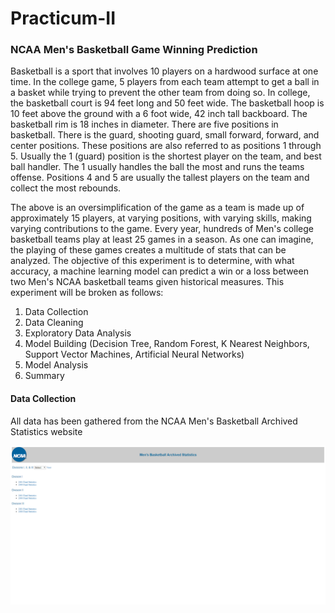 # Practicum-II

### NCAA Men's Basketball Game Winning Prediction

Basketball is a sport that involves 10 players on a hardwood surface at one time. In the college game, 5 players from each team attempt to get a ball in a basket while trying to prevent the other team from doing so. In college, the basketball court is 94 feet long and 50 feet wide. The basketball hoop is 10 feet above the ground with a 6 foot wide, 42 inch tall backboard. The basketball rim is 18 inches in diameter. There are five positions in basketball. There is the guard, shooting guard, small forward, forward, and center positions. These positions are also referred to as positions 1 through 5. Usually the 1 (guard) position is the shortest player on the team, and best ball handler. The 1 usually handles the ball the most and runs the teams offense. Positions 4 and 5 are usually the tallest players on the team and collect the most rebounds.

The above is an oversimplification of the game as a team is made up of approximately 15 players, at varying positions, with varying skills, making varying contributions to the game. Every year, hundreds of Men's college basketball teams play at least 25 games in a season. As one can imagine, the playing of these games creates a multitude of stats that can be analyzed. The objective of this experiment is to determine, with what accuracy, a machine learning model can predict a win or a loss between two Men's NCAA basketball teams given historical measures. This experiment will be broken as follows:

1. Data Collection
2. Data Cleaning
3. Exploratory Data Analysis
4. Model Building (Decision Tree, Random Forest, K Nearest Neighbors, Support Vector Machines, Artificial Neural Networks)
5. Model Analysis
6. Summary

#### Data Collection

All data has been gathered from the NCAA Men's Basketball Archived Statistics website

![alt tag](Images/Basketball-Archived-Statistics.png "Basketball Archived Statistics")
